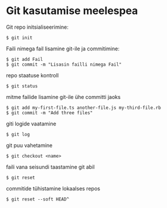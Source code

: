 # Git kasutamise meelespea

Git repo initsialiseerimine:

``` 
$ git init
```

Faili nimega fail lisamine  git-ile ja commitimine:

``` 
$ git add Fail
$ git commit -m "Lisasin failli nimega Fail"
```

repo staatuse kontroll

``` 
$ git status
```

mitme failide lisamine git-ile ühe committi jaoks

``` 
$ git add my-first-file.ts another-file.js my-third-file.rb
$ git commit -m "Add three files"
```

giti logide vaatamine

``` 
$ git log
```

git puu vahetamine

``` 
$ git checkout <name>
```

faili vana seisundi taastamine git abil

``` 
$ git reset
```

commitide tühistamine lokaalses repos

``` 
$ git reset --soft HEAD^
```